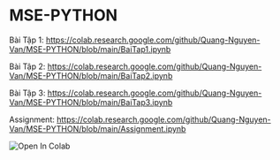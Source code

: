 # MSE-PYTHON
Bài Tập 1:
https://colab.research.google.com/github/Quang-Nguyen-Van/MSE-PYTHON/blob/main/BaiTap1.ipynb

Bài Tập 2:
https://colab.research.google.com/github/Quang-Nguyen-Van/MSE-PYTHON/blob/main/BaiTap2.ipynb


Bài Tập 3:
https://colab.research.google.com/github/Quang-Nguyen-Van/MSE-PYTHON/blob/main/BaiTap3.ipynb


Assignment:
https://colab.research.google.com/github/Quang-Nguyen-Van/MSE-PYTHON/blob/main/Assignment.ipynb

<img data-canonical-src="https://colab.research.google.com/assets/colab-badge.svg" alt="Open In Colab" src="https://camo.githubusercontent.com/84f0493939e0c4de4e6dbe113251b4bfb5353e57134ffd9fcab6b8714514d4d1/68747470733a2f2f636f6c61622e72657365617263682e676f6f676c652e636f6d2f6173736574732f636f6c61622d62616467652e737667">
